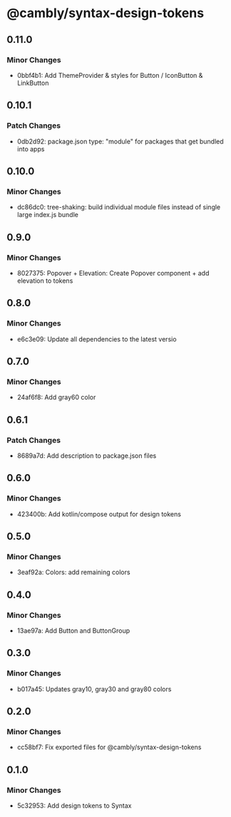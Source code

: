 # @cambly/syntax-design-tokens

## 0.11.0

### Minor Changes

- 0bbf4b1: Add ThemeProvider & styles for Button / IconButton & LinkButton

## 0.10.1

### Patch Changes

- 0db2d92: package.json type: "module" for packages that get bundled into apps

## 0.10.0

### Minor Changes

- dc86dc0: tree-shaking: build individual module files instead of single large index.js bundle

## 0.9.0

### Minor Changes

- 8027375: Popover + Elevation: Create Popover component + add elevation to tokens

## 0.8.0

### Minor Changes

- e6c3e09: Update all dependencies to the latest versio

## 0.7.0

### Minor Changes

- 24af6f8: Add gray60 color

## 0.6.1

### Patch Changes

- 8689a7d: Add description to package.json files

## 0.6.0

### Minor Changes

- 423400b: Add kotlin/compose output for design tokens

## 0.5.0

### Minor Changes

- 3eaf92a: Colors: add remaining colors

## 0.4.0

### Minor Changes

- 13ae97a: Add Button and ButtonGroup

## 0.3.0

### Minor Changes

- b017a45: Updates gray10, gray30 and gray80 colors

## 0.2.0

### Minor Changes

- cc58bf7: Fix exported files for @cambly/syntax-design-tokens

## 0.1.0

### Minor Changes

- 5c32953: Add design tokens to Syntax
